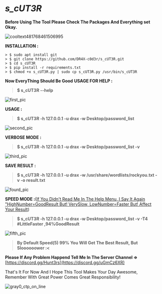 # ***s_cUT3R***
**Before Using The Tool Please Check The Packages And Everything set Okay.**

![cooltext481768461506995](https://github.com/user-attachments/assets/a9713895-e486-4a73-b554-d5bfbbac247f)
                                  
**INSTALLATION :**
```
> $ sudo apt install git
> $ git clone https://github.com/DR4X-c0d3r/s_cUT3R.git
> $ cd s_cUT3R
> $ pip install -r requirements.txt
> $ chmod +x s_cUT3R.py | sudo cp s_cUT3R.py /usr/bin/s_cUT3R
```
**Now EveryThing Should Be Good**
**USAGE FOR HELP :**
> **$ s_cUT3R --help**

![first_pic](https://github.com/user-attachments/assets/6ba6f345-d961-472c-a865-6bef5d401ab0)

**USAGE :**
> **$ s_cUT3R -h 127.0.0.1 -u drax -w Desktop/password_list**

![second_pic](https://github.com/user-attachments/assets/f30fa33c-1ef2-4528-8515-ba79a6022828)

**VERBOSE MODE :**
> **$ s_cUT3R -h 127.0.0.1 -u drax -w Desktop/password_list -v**

![third_pic](https://github.com/user-attachments/assets/15942d12-a2e9-4fa5-92ff-83372b84b5e9)

**SAVE RESULT :**
> **$ s_cUT3R -h 127.0.0.1 -u drax -w /usr/share/wordlists/rockyou.txt -v -o result.txt**

![fourd_pic](https://github.com/user-attachments/assets/83f98016-8cdf-4117-b712-99b98284b4ff)

**SPEED MODE :**(<ins>If You Didn't Read Me In The Help Menu, I Say It Again "HighNumber=GoodResult But! VerySlow, LowNumber=Faster But! Affect Your Result</ins>)
> **$ s_cUT3R -h 127.0.0.1 -u drax -w Desktop/password_list -v -T4 #LittleFaster ,94%GoodResult**

![fifth_pic](https://github.com/user-attachments/assets/fcdc607f-27a6-4b74-82d8-5ea4e3c5c88e)
> **By Default Speed(5) 99% You Will Get The Best Result, But Sloooooower :<**

**Please If Any Problem Happend Tell Me In The Server Channel =>** [https://discord.gg/Hunt3rs](https://discord.gg/uGmCz6XR)

That's It For Now And I Hope This Tool Makes Your Day Awesome, Remember With Great Power Comes Great Responsibility!

![gray0_ctp_on_line](https://github.com/user-attachments/assets/666442e5-7ae5-485d-9dff-2667aa8efb7e)
